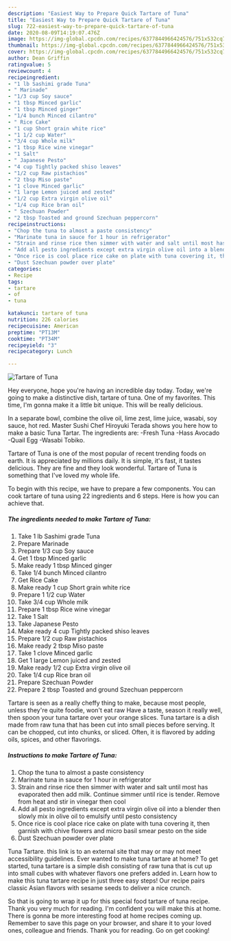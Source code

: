 ```yaml
---
description: "Easiest Way to Prepare Quick Tartare of Tuna"
title: "Easiest Way to Prepare Quick Tartare of Tuna"
slug: 722-easiest-way-to-prepare-quick-tartare-of-tuna
date: 2020-08-09T14:19:07.476Z
image: https://img-global.cpcdn.com/recipes/6377844966424576/751x532cq70/tartare-of-tuna-recipe-main-photo.jpg
thumbnail: https://img-global.cpcdn.com/recipes/6377844966424576/751x532cq70/tartare-of-tuna-recipe-main-photo.jpg
cover: https://img-global.cpcdn.com/recipes/6377844966424576/751x532cq70/tartare-of-tuna-recipe-main-photo.jpg
author: Dean Griffin
ratingvalue: 5
reviewcount: 4
recipeingredient:
- "1 lb Sashimi grade Tuna"
- " Marinade"
- "1/3 cup Soy sauce"
- "1 tbsp Minced garlic"
- "1 tbsp Minced ginger"
- "1/4 bunch Minced cilantro"
- " Rice Cake"
- "1 cup Short grain white rice"
- "1 1/2 cup Water"
- "3/4 cup Whole milk"
- "1 tbsp Rice wine vinegar"
- "1 Salt"
- " Japanese Pesto"
- "4 cup Tightly packed shiso leaves"
- "1/2 cup Raw pistachios"
- "2 tbsp Miso paste"
- "1 clove Minced garlic"
- "1 large Lemon juiced and zested"
- "1/2 cup Extra virgin olive oil"
- "1/4 cup Rice bran oil"
- " Szechuan Powder"
- "2 tbsp Toasted and ground Szechuan peppercorn"
recipeinstructions:
- "Chop the tuna to almost a paste consistency"
- "Marinate tuna in sauce for 1 hour in refrigerator"
- "Strain and rinse rice then simmer with water and salt until most has evaporated then add milk. Continue simmer until rice is tender. Remove from heat and stir in vinegar then cool"
- "Add all pesto ingredients except extra virgin olive oil into a blender then slowly mix in olive oil to emulsify until pesto consistency"
- "Once rice is cool place rice cake on plate with tuna covering it, then garnish with chive flowers and micro basil smear pesto on the side"
- "Dust Szechuan powder over plate"
categories:
- Recipe
tags:
- tartare
- of
- tuna

katakunci: tartare of tuna 
nutrition: 226 calories
recipecuisine: American
preptime: "PT13M"
cooktime: "PT34M"
recipeyield: "3"
recipecategory: Lunch

---
```



![Tartare of Tuna](https://img-global.cpcdn.com/recipes/6377844966424576/751x532cq70/tartare-of-tuna-recipe-main-photo.jpg)

Hey everyone, hope you're having an incredible day today. Today, we're going to make a distinctive dish, tartare of tuna. One of my favorites. This time, I'm gonna make it a little bit unique. This will be really delicious.

In a separate bowl, combine the olive oil, lime zest, lime juice, wasabi, soy sauce, hot red. Master Sushi Chef Hiroyuki Terada shows you here how to make a basic Tuna Tartar. The ingredients are: -Fresh Tuna -Hass Avocado -Quail Egg -Wasabi Tobiko.

Tartare of Tuna is one of the most popular of recent trending foods on earth. It is appreciated by millions daily. It is simple, it's fast, it tastes delicious. They are fine and they look wonderful. Tartare of Tuna is something that I've loved my whole life.


To begin with this recipe, we have to prepare a few components. You can cook tartare of tuna using 22 ingredients and 6 steps. Here is how you can achieve that.

<!--inarticleads1-->

##### The ingredients needed to make Tartare of Tuna:

1. Take 1 lb Sashimi grade Tuna
1. Prepare  Marinade
1. Prepare 1/3 cup Soy sauce
1. Get 1 tbsp Minced garlic
1. Make ready 1 tbsp Minced ginger
1. Take 1/4 bunch Minced cilantro
1. Get  Rice Cake
1. Make ready 1 cup Short grain white rice
1. Prepare 1 1/2 cup Water
1. Take 3/4 cup Whole milk
1. Prepare 1 tbsp Rice wine vinegar
1. Take 1 Salt
1. Take  Japanese Pesto
1. Make ready 4 cup Tightly packed shiso leaves
1. Prepare 1/2 cup Raw pistachios
1. Make ready 2 tbsp Miso paste
1. Take 1 clove Minced garlic
1. Get 1 large Lemon juiced and zested
1. Make ready 1/2 cup Extra virgin olive oil
1. Take 1/4 cup Rice bran oil
1. Prepare  Szechuan Powder
1. Prepare 2 tbsp Toasted and ground Szechuan peppercorn


Tartare is seen as a really cheffy thing to make, because most people, unless they&#39;re quite foodie, won&#39;t eat raw Have a taste, season it really well, then spoon your tuna tartare over your orange slices. Tuna tartare is a dish made from raw tuna that has been cut into small pieces before serving. It can be chopped, cut into chunks, or sliced. Often, it is flavored by adding oils, spices, and other flavorings. 

<!--inarticleads2-->

##### Instructions to make Tartare of Tuna:

1. Chop the tuna to almost a paste consistency
1. Marinate tuna in sauce for 1 hour in refrigerator
1. Strain and rinse rice then simmer with water and salt until most has evaporated then add milk. Continue simmer until rice is tender. Remove from heat and stir in vinegar then cool
1. Add all pesto ingredients except extra virgin olive oil into a blender then slowly mix in olive oil to emulsify until pesto consistency
1. Once rice is cool place rice cake on plate with tuna covering it, then garnish with chive flowers and micro basil smear pesto on the side
1. Dust Szechuan powder over plate


Tuna Tartare. this link is to an external site that may or may not meet accessibility guidelines. Ever wanted to make tuna tartare at home? To get started, tuna tartare is a simple dish consisting of raw tuna that is cut up into small cubes with whatever flavors one prefers added in. Learn how to make this tuna tartare recipe in just three easy steps! Our recipe pairs classic Asian flavors with sesame seeds to deliver a nice crunch. 

So that is going to wrap it up for this special food tartare of tuna recipe. Thank you very much for reading. I'm confident you will make this at home. There is gonna be more interesting food at home recipes coming up. Remember to save this page on your browser, and share it to your loved ones, colleague and friends. Thank you for reading. Go on get cooking!
